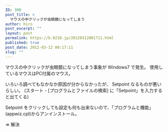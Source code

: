 ```yaml
---
ID: 300
post_title: >
  マウスの中クリックが虫眼鏡になってしまう
author: hiro
post_excerpt: ""
layout: post
permalink: https://b.0218.jp/20120312001711.html
published: true
post_date: 2012-03-12 00:17:11
slug: ""
---
```

マウスの中クリックが虫眼鏡になってしまう事象が Windows7 で発生。
使用しているマウスはPC付属のマウス。

いろいろ調べてもなかなか原因が分からなかったが、 Setpoint なるものが悪いらしい。
(スタート - [プログラムとファイルの検索] に「Setpoint」を入力すると出てくる)

Setpoint をクリックしても設定も何も出来ないので、「プログラムと機能」(appwiz.cpl)からアンインストール。

⇒ 解決